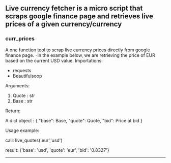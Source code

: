 ## 

Live currency fetcher is a micro script that scraps google finance page and retrieves live prices of a given currency/currency
---------------------------------------------------------------------------------------------------------------------
### curr_prices

A one function tool to scrap live currency prices directly from google finance page.
-In the example below, we are retrieving the price of EUR based on the current USD value.
Importations:

- requests
- Beautifulsoop

Arguments:
1. Quote : str
2. Base : str

Return:

A dict object :
{
"base": Base,
"quote": Quote,
"bid": Price at bid
}

Usage example:

call:
live_quotes('eur','usd')

result:
{'base': 'usd', 'quote': 'eur', 'bid': '0.8327'}


----------------------------------------------------------------------------------------------
